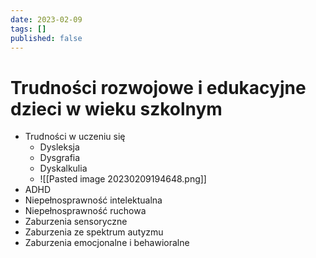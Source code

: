 ```yaml
---
date: 2023-02-09
tags: []
published: false
---
```

# Trudności rozwojowe i edukacyjne dzieci w wieku szkolnym

- Trudności w uczeniu się
	- Dysleksja
	- Dysgrafia
	- Dyskalkulia
	- ![[Pasted image 20230209194648.png]]
- ADHD
- Niepełnosprawność intelektualna
- Niepełnosprawność ruchowa
- Zaburzenia sensoryczne
- Zaburzenia ze spektrum autyzmu
- Zaburzenia emocjonalne i behawioralne